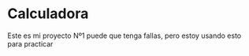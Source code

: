 # Calculadora
Este es mi proyecto Nº1 
puede que tenga fallas, pero estoy usando esto para practicar
